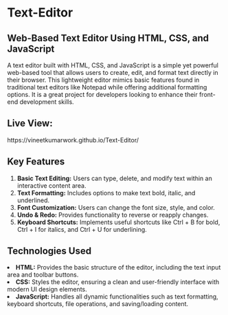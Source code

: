 # Text-Editor
<h2>Web-Based Text Editor Using HTML, CSS, and JavaScript</h2>
<p>A text editor built with HTML, CSS, and JavaScript is a simple yet powerful web-based tool that allows users to create, edit, and format text directly in their browser. This lightweight editor mimics basic features found in traditional text editors like Notepad while offering additional formatting options. It is a great project for developers looking to enhance their front-end development skills.</p>

<h2>Live View:</h2> https://vineetkumarwork.github.io/Text-Editor/

<h2>Key Features</h2>
<ol>
<li><b>Basic Text Editing:</b> Users can type, delete, and modify text within an interactive content area.</li>
<li><b>Text Formatting:</b> Includes options to make text bold, italic, and underlined.</li>
<li><b>Font Customization:</b> Users can change the font size, style, and color.</li>
<li><b>Undo & Redo:</b> Provides functionality to reverse or reapply changes.</li>
<li><b>Keyboard Shortcuts:</b> Implements useful shortcuts like Ctrl + B for bold, Ctrl + I for italics, and Ctrl + U for underlining.</li>


</ol>
<h2>Technologies Used</h2>
<li><b>HTML:</b> Provides the basic structure of the editor, including the text input area and toolbar buttons.</li>
<li><b>CSS:</b> Styles the editor, ensuring a clean and user-friendly interface with modern UI design elements.</li>
<li><b>JavaScript:</b> Handles all dynamic functionalities such as text formatting, keyboard shortcuts, file operations, and saving/loading content.</li>
